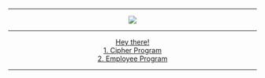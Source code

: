 <hr class="line">
<p align="center">
  <img src="https://media.giphy.com/media/ROyijmazFKRc4/giphy.gif">
</p>
<hr class="line">
<p align="center">
      <a href="https://solo.to/Yen">Hey there!</a><br />
      <a href="https://github.com/User25514/Cipher">1. Cipher Program</a><br />
      <a href="https://github.com/User25514/Employee-Login">2. Employee Program</a><br />
</p>
<hr class="line">
